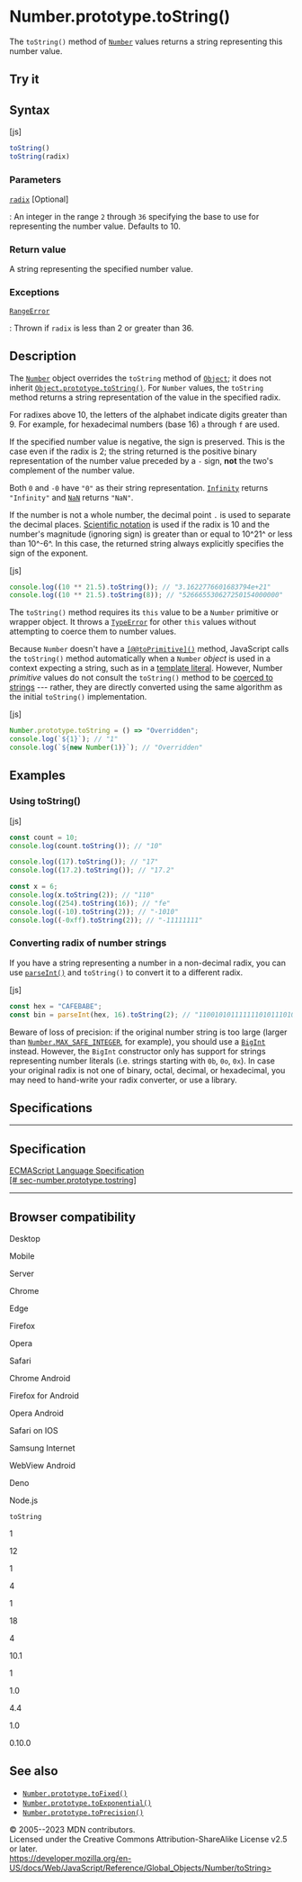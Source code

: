 Number.prototype.toString()
===========================

 
The `toString()` method of [`Number`](../number) values returns a string
representing this number value.


 
Try it 
------

 



 
Syntax
------

 
 
 
[js]


```js
toString()
toString(radix)
```




 
### Parameters

 

[`radix`](#radix) [Optional]

:   An integer in the range `2` through `36` specifying the base to use
    for representing the number value. Defaults to 10.



 
### Return value 

 
A string representing the specified number value.



 
### Exceptions

 

[`RangeError`](../rangeerror)

:   Thrown if `radix` is less than 2 or greater than 36.



 
Description
-----------

 
The [`Number`](../number) object overrides the `toString` method of
[`Object`](../object); it does not inherit
[`Object.prototype.toString()`](../object/tostring). For `Number`
values, the `toString` method returns a string representation of the
value in the specified radix.

For radixes above 10, the letters of the alphabet indicate digits
greater than 9. For example, for hexadecimal numbers (base 16) `a`
through `f` are used.

If the specified number value is negative, the sign is preserved. This
is the case even if the radix is 2; the string returned is the positive
binary representation of the number value preceded by a `-` sign,
**not** the two\'s complement of the number value.

Both `0` and `-0` have `"0"` as their string representation.
[`Infinity`](../infinity) returns `"Infinity"` and [`NaN`](../nan)
returns `"NaN"`.

If the number is not a whole number, the decimal point `.` is used to
separate the decimal places. [Scientific
notation](../../lexical_grammar#exponential) is used if the radix is 10
and the number\'s magnitude (ignoring sign) is greater than or equal to
10^21^ or less than 10^-6^. In this case, the returned string always
explicitly specifies the sign of the exponent.

 
 
[js]


```js
console.log((10 ** 21.5).toString()); // "3.1622776601683794e+21"
console.log((10 ** 21.5).toString(8)); // "526665530627250154000000"
```


The `toString()` method requires its `this` value to be a `Number`
primitive or wrapper object. It throws a [`TypeError`](../typeerror) for
other `this` values without attempting to coerce them to number values.

Because `Number` doesn\'t have a
[`[@@toPrimitive]()`](../symbol/toprimitive) method, JavaScript calls
the `toString()` method automatically when a `Number` *object* is used
in a context expecting a string, such as in a [template
literal](../../template_literals). However, Number *primitive* values do
not consult the `toString()` method to be [coerced to
strings](../string#string_coercion) --- rather, they are directly
converted using the same algorithm as the initial `toString()`
implementation.

 
 
[js]


```js
Number.prototype.toString = () => "Overridden";
console.log(`${1}`); // "1"
console.log(`${new Number(1)}`); // "Overridden"
```




 
Examples
--------


 
### Using toString() 

 
 
 
[js]


```js
const count = 10;
console.log(count.toString()); // "10"

console.log((17).toString()); // "17"
console.log((17.2).toString()); // "17.2"

const x = 6;
console.log(x.toString(2)); // "110"
console.log((254).toString(16)); // "fe"
console.log((-10).toString(2)); // "-1010"
console.log((-0xff).toString(2)); // "-11111111"
```




 
### Converting radix of number strings 

 
If you have a string representing a number in a non-decimal radix, you
can use [`parseInt()`](../parseint) and `toString()` to convert it to a
different radix.

 
 
[js]


```js
const hex = "CAFEBABE";
const bin = parseInt(hex, 16).toString(2); // "11001010111111101011101010111110"
```


Beware of loss of precision: if the original number string is too large
(larger than [`Number.MAX_SAFE_INTEGER`](max_safe_integer), for
example), you should use a [`BigInt`](../bigint/bigint) instead.
However, the `BigInt` constructor only has support for strings
representing number literals (i.e. strings starting with `0b`, `0o`,
`0x`). In case your original radix is not one of binary, octal, decimal,
or hexadecimal, you may need to hand-write your radix converter, or use
a library.



Specifications
--------------

 
  ---------------------------------------------------------------------------------------------------------------------------------
  Specification
  ---------------------------------------------------------------------------------------------------------------------------------
  [ECMAScript Language Specification\
  [\#
  sec-number.prototype.tostring]](https://tc39.es/ecma262/multipage/numbers-and-dates.html#sec-number.prototype.tostring)

  ---------------------------------------------------------------------------------------------------------------------------------


Browser compatibility 
---------------------

 


Desktop

Mobile

Server

Chrome

Edge

Firefox

Opera

Safari

Chrome Android

Firefox for Android

Opera Android

Safari on IOS

Samsung Internet

WebView Android

Deno

Node.js

`toString`

1

12

1

4

1

18

4

10.1

1

1.0

4.4

1.0

0.10.0

 
See also 
--------

 
-   [`Number.prototype.toFixed()`](tofixed)
-   [`Number.prototype.toExponential()`](toexponential)
-   [`Number.prototype.toPrecision()`](toprecision)



 
© 2005--2023 MDN contributors.\
Licensed under the Creative Commons Attribution-ShareAlike License v2.5
or later.\
https://developer.mozilla.org/en-US/docs/Web/JavaScript/Reference/Global_Objects/Number/toString>

